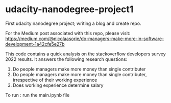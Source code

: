 # udacity-nanodegree-project1

First udacity nanodegree project; writing a blog and create repo.

For the Medium post associated with this repo, please visit: https://medium.com/@nicolaasorie/do-managers-make-more-in-software-development-1a42cfe5e27b

This code contains a quick analysis on the stackoverflow developers survey 2022 results. It answers the following research questions:

1) Do people managers make more money than single contributer
2) Do people managers make more money than single contributer, irrespective of their working experience
3) Does working experience determine salary

To run : run the main.ipynb file
